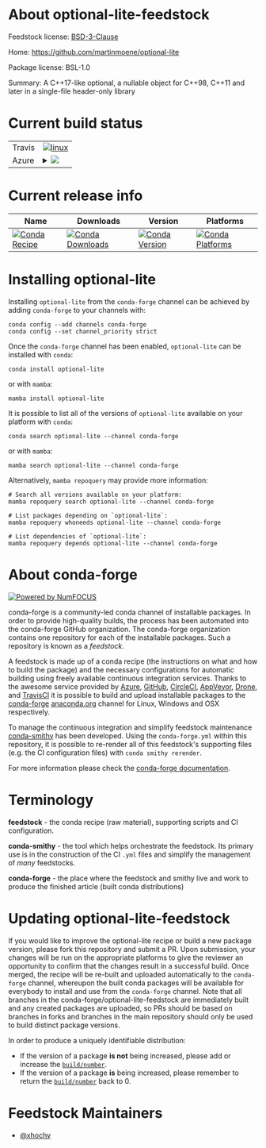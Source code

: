 About optional-lite-feedstock
=============================

Feedstock license: [BSD-3-Clause](https://github.com/conda-forge/optional-lite-feedstock/blob/main/LICENSE.txt)

Home: https://github.com/martinmoene/optional-lite

Package license: BSL-1.0

Summary: A C++17-like optional, a nullable object for C++98, C++11 and later in a single-file header-only library

Current build status
====================


<table><tr>
    <td>Travis</td>
    <td>
      <a href="https://app.travis-ci.com/conda-forge/optional-lite-feedstock">
        <img alt="linux" src="https://img.shields.io/travis/com/conda-forge/optional-lite-feedstock/main.svg?label=Linux">
      </a>
    </td>
  </tr>
    
  <tr>
    <td>Azure</td>
    <td>
      <details>
        <summary>
          <a href="https://dev.azure.com/conda-forge/feedstock-builds/_build/latest?definitionId=12604&branchName=main">
            <img src="https://dev.azure.com/conda-forge/feedstock-builds/_apis/build/status/optional-lite-feedstock?branchName=main">
          </a>
        </summary>
        <table>
          <thead><tr><th>Variant</th><th>Status</th></tr></thead>
          <tbody><tr>
              <td>linux_64</td>
              <td>
                <a href="https://dev.azure.com/conda-forge/feedstock-builds/_build/latest?definitionId=12604&branchName=main">
                  <img src="https://dev.azure.com/conda-forge/feedstock-builds/_apis/build/status/optional-lite-feedstock?branchName=main&jobName=linux&configuration=linux%20linux_64_" alt="variant">
                </a>
              </td>
            </tr><tr>
              <td>linux_aarch64</td>
              <td>
                <a href="https://dev.azure.com/conda-forge/feedstock-builds/_build/latest?definitionId=12604&branchName=main">
                  <img src="https://dev.azure.com/conda-forge/feedstock-builds/_apis/build/status/optional-lite-feedstock?branchName=main&jobName=linux&configuration=linux%20linux_aarch64_" alt="variant">
                </a>
              </td>
            </tr><tr>
              <td>linux_ppc64le</td>
              <td>
                <a href="https://dev.azure.com/conda-forge/feedstock-builds/_build/latest?definitionId=12604&branchName=main">
                  <img src="https://dev.azure.com/conda-forge/feedstock-builds/_apis/build/status/optional-lite-feedstock?branchName=main&jobName=linux&configuration=linux%20linux_ppc64le_" alt="variant">
                </a>
              </td>
            </tr><tr>
              <td>osx_64</td>
              <td>
                <a href="https://dev.azure.com/conda-forge/feedstock-builds/_build/latest?definitionId=12604&branchName=main">
                  <img src="https://dev.azure.com/conda-forge/feedstock-builds/_apis/build/status/optional-lite-feedstock?branchName=main&jobName=osx&configuration=osx%20osx_64_" alt="variant">
                </a>
              </td>
            </tr><tr>
              <td>osx_arm64</td>
              <td>
                <a href="https://dev.azure.com/conda-forge/feedstock-builds/_build/latest?definitionId=12604&branchName=main">
                  <img src="https://dev.azure.com/conda-forge/feedstock-builds/_apis/build/status/optional-lite-feedstock?branchName=main&jobName=osx&configuration=osx%20osx_arm64_" alt="variant">
                </a>
              </td>
            </tr><tr>
              <td>win_64</td>
              <td>
                <a href="https://dev.azure.com/conda-forge/feedstock-builds/_build/latest?definitionId=12604&branchName=main">
                  <img src="https://dev.azure.com/conda-forge/feedstock-builds/_apis/build/status/optional-lite-feedstock?branchName=main&jobName=win&configuration=win%20win_64_" alt="variant">
                </a>
              </td>
            </tr>
          </tbody>
        </table>
      </details>
    </td>
  </tr>
</table>

Current release info
====================

| Name | Downloads | Version | Platforms |
| --- | --- | --- | --- |
| [![Conda Recipe](https://img.shields.io/badge/recipe-optional--lite-green.svg)](https://anaconda.org/conda-forge/optional-lite) | [![Conda Downloads](https://img.shields.io/conda/dn/conda-forge/optional-lite.svg)](https://anaconda.org/conda-forge/optional-lite) | [![Conda Version](https://img.shields.io/conda/vn/conda-forge/optional-lite.svg)](https://anaconda.org/conda-forge/optional-lite) | [![Conda Platforms](https://img.shields.io/conda/pn/conda-forge/optional-lite.svg)](https://anaconda.org/conda-forge/optional-lite) |

Installing optional-lite
========================

Installing `optional-lite` from the `conda-forge` channel can be achieved by adding `conda-forge` to your channels with:

```
conda config --add channels conda-forge
conda config --set channel_priority strict
```

Once the `conda-forge` channel has been enabled, `optional-lite` can be installed with `conda`:

```
conda install optional-lite
```

or with `mamba`:

```
mamba install optional-lite
```

It is possible to list all of the versions of `optional-lite` available on your platform with `conda`:

```
conda search optional-lite --channel conda-forge
```

or with `mamba`:

```
mamba search optional-lite --channel conda-forge
```

Alternatively, `mamba repoquery` may provide more information:

```
# Search all versions available on your platform:
mamba repoquery search optional-lite --channel conda-forge

# List packages depending on `optional-lite`:
mamba repoquery whoneeds optional-lite --channel conda-forge

# List dependencies of `optional-lite`:
mamba repoquery depends optional-lite --channel conda-forge
```


About conda-forge
=================

[![Powered by
NumFOCUS](https://img.shields.io/badge/powered%20by-NumFOCUS-orange.svg?style=flat&colorA=E1523D&colorB=007D8A)](https://numfocus.org)

conda-forge is a community-led conda channel of installable packages.
In order to provide high-quality builds, the process has been automated into the
conda-forge GitHub organization. The conda-forge organization contains one repository
for each of the installable packages. Such a repository is known as a *feedstock*.

A feedstock is made up of a conda recipe (the instructions on what and how to build
the package) and the necessary configurations for automatic building using freely
available continuous integration services. Thanks to the awesome service provided by
[Azure](https://azure.microsoft.com/en-us/services/devops/), [GitHub](https://github.com/),
[CircleCI](https://circleci.com/), [AppVeyor](https://www.appveyor.com/),
[Drone](https://cloud.drone.io/welcome), and [TravisCI](https://travis-ci.com/)
it is possible to build and upload installable packages to the
[conda-forge](https://anaconda.org/conda-forge) [anaconda.org](https://anaconda.org/)
channel for Linux, Windows and OSX respectively.

To manage the continuous integration and simplify feedstock maintenance
[conda-smithy](https://github.com/conda-forge/conda-smithy) has been developed.
Using the ``conda-forge.yml`` within this repository, it is possible to re-render all of
this feedstock's supporting files (e.g. the CI configuration files) with ``conda smithy rerender``.

For more information please check the [conda-forge documentation](https://conda-forge.org/docs/).

Terminology
===========

**feedstock** - the conda recipe (raw material), supporting scripts and CI configuration.

**conda-smithy** - the tool which helps orchestrate the feedstock.
                   Its primary use is in the construction of the CI ``.yml`` files
                   and simplify the management of *many* feedstocks.

**conda-forge** - the place where the feedstock and smithy live and work to
                  produce the finished article (built conda distributions)


Updating optional-lite-feedstock
================================

If you would like to improve the optional-lite recipe or build a new
package version, please fork this repository and submit a PR. Upon submission,
your changes will be run on the appropriate platforms to give the reviewer an
opportunity to confirm that the changes result in a successful build. Once
merged, the recipe will be re-built and uploaded automatically to the
`conda-forge` channel, whereupon the built conda packages will be available for
everybody to install and use from the `conda-forge` channel.
Note that all branches in the conda-forge/optional-lite-feedstock are
immediately built and any created packages are uploaded, so PRs should be based
on branches in forks and branches in the main repository should only be used to
build distinct package versions.

In order to produce a uniquely identifiable distribution:
 * If the version of a package **is not** being increased, please add or increase
   the [``build/number``](https://docs.conda.io/projects/conda-build/en/latest/resources/define-metadata.html#build-number-and-string).
 * If the version of a package **is** being increased, please remember to return
   the [``build/number``](https://docs.conda.io/projects/conda-build/en/latest/resources/define-metadata.html#build-number-and-string)
   back to 0.

Feedstock Maintainers
=====================

* [@xhochy](https://github.com/xhochy/)

